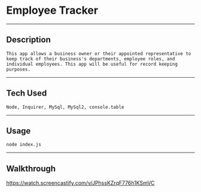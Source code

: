 
# Employee Tracker
---
## Description
```
This app allows a business owner or their appointed representative to keep track of their business's departments, employee roles, and individual employees. This app will be useful for record keeping purposes.
```
---
## Tech Used
```
Node, Inquirer, MySql, MySql2, console.table
```
---
## Usage
```
node index.js
```
---
## Walkthrough

https://watch.screencastify.com/v/JPhssKZrqF776h1KSmVC
